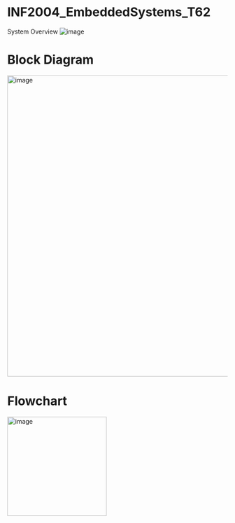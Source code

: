# INF2004_EmbeddedSystems_T62
System Overview
![image](https://github.com/Krackern/INF2004_EmbeddedSystems_T62/assets/114002549/091ce864-409b-47be-a5ac-37c7290d2fc9)

# Block Diagram
<img width="689" alt="image" src="https://github.com/Krackern/INF2004_EmbeddedSystems_T62/assets/121931429/b93a0258-6bf4-4003-a97d-f0035602ee2d">


# Flowchart
<img width="227" alt="image" src="https://github.com/Krackern/INF2004_EmbeddedSystems_T62/assets/121931429/d7ca18fb-6823-44af-9bb0-a6840cb872e7">


